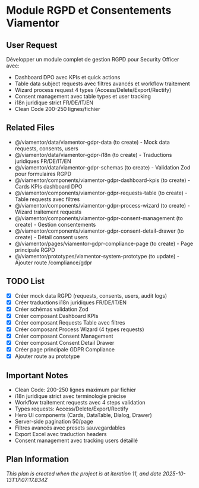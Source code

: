 # Module RGPD et Consentements Viamentor

## User Request
Développer un module complet de gestion RGPD pour Security Officer avec:
- Dashboard DPO avec KPIs et quick actions
- Table data subject requests avec filtres avancés et workflow traitement
- Wizard process request 4 types (Access/Delete/Export/Rectify)
- Consent management avec table types et user tracking
- i18n juridique strict FR/DE/IT/EN
- Clean Code 200-250 lignes/fichier

## Related Files
- @/viamentor/data/viamentor-gdpr-data (to create) - Mock data requests, consents, users
- @/viamentor/data/viamentor-gdpr-i18n (to create) - Traductions juridiques FR/DE/IT/EN
- @/viamentor/data/viamentor-gdpr-schemas (to create) - Validation Zod pour formulaires RGPD
- @/viamentor/components/viamentor-gdpr-dashboard-kpis (to create) - Cards KPIs dashboard DPO
- @/viamentor/components/viamentor-gdpr-requests-table (to create) - Table requests avec filtres
- @/viamentor/components/viamentor-gdpr-process-wizard (to create) - Wizard traitement requests
- @/viamentor/components/viamentor-gdpr-consent-management (to create) - Gestion consentements
- @/viamentor/components/viamentor-gdpr-consent-detail-drawer (to create) - Détail consent users
- @/viamentor/pages/viamentor-gdpr-compliance-page (to create) - Page principale RGPD
- @/viamentor/prototypes/viamentor-system-prototype (to update) - Ajouter route /compliance/gdpr

## TODO List
- [x] Créer mock data RGPD (requests, consents, users, audit logs)
- [x] Créer traductions i18n juridiques FR/DE/IT/EN
- [x] Créer schémas validation Zod
- [x] Créer composant Dashboard KPIs
- [x] Créer composant Requests Table avec filtres
- [x] Créer composant Process Wizard (4 types requests)
- [x] Créer composant Consent Management
- [x] Créer composant Consent Detail Drawer
- [x] Créer page principale GDPR Compliance
- [x] Ajouter route au prototype

## Important Notes
- Clean Code: 200-250 lignes maximum par fichier
- i18n juridique strict avec terminologie précise
- Workflow traitement requests avec 4 steps validation
- Types requests: Access/Delete/Export/Rectify
- Hero UI components (Cards, DataTable, Dialog, Drawer)
- Server-side pagination 50/page
- Filtres avancés avec presets sauvegardables
- Export Excel avec traduction headers
- Consent management avec tracking users détaillé

  
## Plan Information
*This plan is created when the project is at iteration 11, and date 2025-10-13T17:07:17.834Z*
